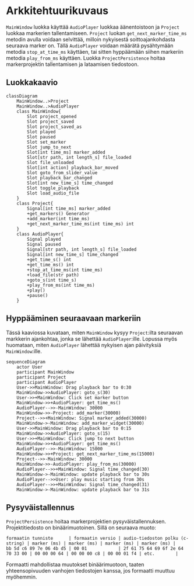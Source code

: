 # Arkkitehtuurikuvaus

`MainWindow` luokka käyttää `AudioPlayer` luokkaa äänentoistoon ja `Project` luokkaa markerien tallentamiseen. `Project` luokan `get_next_marker_time_ms` metodin avulla voidaan selvittää, milloin nykyisestä soittoajankohdasta seuraava marker on. Tällä `AudioPlayer` voidaan määrätä pysähtymään metodia `stop_at_time_ms` käyttäen, tai sitten hyppäämään siihen markeriin metodia `play_from_ms` käyttäen. Luokka `ProjectPersistence` hoitaa markerprojektin tallentamisen ja lataamisen tiedostoon.


## Luokkakaavio

```mermaid
classDiagram
    MainWindow..>Project
    MainWindow..>AudioPlayer
    class MainWindow{
        Slot project_opened
        Slot project_saved
        Slot project_saved_as
        Slot played
        Slot paused
        Slot set_marker
        Slot jump_to_next
        Slot[int time_ms] marker_added
        Slot[str path, int length_s] file_loaded
        Slot file_unloaded
        Slot[int action] playback_bar_moved
        Slot goto_from_slider_value
        Slot playback_bar_changed
        Slot[int new_time_s] time_changed
        Slot toggle_playback
        Slot load_audio_file
    }
    class Project{
        Signal[int time_ms] marker_added
        +get_markers() Generator
        +add_marker(int time_ms)
        +get_next_marker_time_ms(int time_ms) int
    }
    class AudioPlayer{
        Signal played
        Signal paused
        Signal[str path, int length_s] file_loaded
        Signal[int new_time_s] time_changed
        +get_time_s() int
        +get_time_ms() int
        +stop_at_time_ms(int time_ms)
        +load_file(str path)
        +goto_s(int time_s)
        +play_from_ms(int time_ms)
        +play()
        +pause()
    }
```

## Hyppääminen seuraavaan markeriin

Tässä kaaviossa kuvataan, miten `MainWindow` kysyy `Project`:ilta seuraavan markkerin ajankohtaa, jonka se lähettää `AudioPlayer`:ille. Lopussa myös huomataan, miten `AudioPlayer` lähettää nykyisen ajan päivityksiä `MainWindow`:ille.

```mermaid
sequenceDiagram
    actor User
    participant MainWindow
    participant Project
    participant AudioPlayer
    User->>MainWindow: Drag playback bar to 0:30
    MainWindow->>AudioPlayer: goto_s(30)
    User->>+MainWindow: Click set marker button
    MainWindow->>+AudioPlayer: get_time_ms()
    AudioPlayer-->>-MainWindow: 30000
    MainWindow->>-Project: add_marker(30000)
    Project-->>+MainWindow: Signal marker_added(30000)
    MainWindow->-MainWindow: add_marker_widget(30000)
    User->>MainWindow: Drag playback bar to 0:15
    MainWindow->>AudioPlayer: goto_s(15)
    User->>+MainWindow: Click jump to next button
    MainWindow->>+AudioPlayer: get_time_ms()
    AudioPlayer-->>-MainWindow: 15000
    MainWindow->>+Project: get_next_marker_time_ms(15000)
    Project-->>-MainWindow: 30000
    MainWindow->>-AudioPlayer: play_from_ms(30000)
    AudioPlayer-->>+MainWindow: Signal time_changed(30)
    MainWindow->-MainWindow: update playback bar to 30s
    AudioPlayer-->>User: play music starting from 30s
    AudioPlayer-->>+MainWindow: Signal time_changed(31)
    MainWindow->-MainWindow: update playback bar to 31s

```

## Pysyväistallennus

`ProjectPersistence` hoitaa markerprojektien pysyväistallennuksen. Projektitiedosto on binäärimuotoinen. Sillä on seuraava muoto:

```
formaatin tunniste      | formaatin versio | audio-tiedoston polku (c-string) | marker (ms) | marker (ms) | marker (ms) | marker (ms) |
bb 5d c6 89 7e 06 4b d5 | 00 01            | 2f 61 75 64 69 6f 2e 64 70 33 00 | 00 00 00 64 | 00 00 00 c8 | 00 00 01 f4 | etc.        |
```

Formaatti mahdollistaa muutokset binäärimuotoon, taaten yhteensopivuuden vanhojen tiedostojen kanssa, jos formaatti muuttuu myöhemmin.

